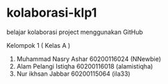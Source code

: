 # kolaborasi-klp1
belajar kolaborasi project menggunakan GitHub

Kelompok 1 ( Kelas A )
1. Muhammad Nasry Ashar 60200116024 (NNewbie)
2. Alam Pelangi Istiqha 60200116018 (alamistiqha)
3. Nur ikhsan Jabbar 60200115064 (ila33)
